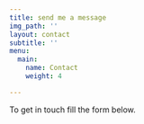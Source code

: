 ```yaml
---
title: send me a message
img_path: ''
layout: contact
subtitle: ''
menu:
  main:
    name: Contact
    weight: 4

---
```

To get in touch fill the form below.